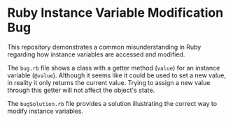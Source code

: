 # Ruby Instance Variable Modification Bug
This repository demonstrates a common misunderstanding in Ruby regarding how instance variables are accessed and modified.

The `bug.rb` file shows a class with a getter method (`value`) for an instance variable (`@value`).  Although it seems like it could be used to set a new value, in reality it only returns the current value.  Trying to assign a new value through this getter will not affect the object's state. 

The `bugSolution.rb` file provides a solution illustrating the correct way to modify instance variables.